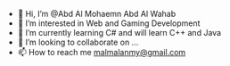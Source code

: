 - 👋 Hi, I’m @Abd Al Mohaemn Abd Al Wahab
- 👀 I’m interested in Web and Gaming Development
- 🌱 I’m currently learning C# and will learn C++ and Java
- 💞️ I’m looking to collaborate on ...
- 📫 How to reach me malmalanmy@gmail.com

<!---
TheSoulKing/TheSoulKing is a ✨ special ✨ repository because its `README.md` (this file) appears on your GitHub profile.
You can click the Preview link to take a look at your changes.
--->
